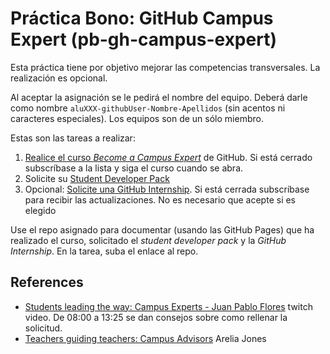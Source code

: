 # Práctica Bono: GitHub Campus Expert (pb-gh-campus-expert)

Esta práctica tiene por objetivo mejorar las competencias transversales. 
La realización es opcional. 

Al aceptar la asignación se le pedirá el nombre del equipo. Deberá darle como nombre 
`aluXXX-githubUser-Nombre-Apellidos` (sin acentos ni caracteres especiales). Los equipos son de un sólo miembro.

Estas son las tareas a realizar:

1. [Realice el curso *Become a Campus Expert*](https://githubcampus.expert/training) de GitHub. Si está cerrado subscríbase a la lista y siga el curso cuando se abra.
2. Solicite su [Student Developer Pack](https://education.github.com/pack)
3. Opcional: [Solicite una GitHub Internship](https://internships.github.com/). Si está cerrada subscríbase para recibir las actualizaciones. No es necesario que acepte si es elegido

Use el repo asignado para documentar (usando las GitHub Pages) que ha realizado el curso, solicitado el *student developer pack* y la *GitHub Internship*. En la tarea, suba el enlace al repo.


## References

* [Students leading the way: Campus Experts - Juan Pablo Flores](https://www.twitch.tv/videos/833713562?collection=lrqXyFWFThau8w) twitch video. De 08:00 a 13:25 se dan consejos sobre como rellenar la solicitud.
* [Teachers guiding teachers: Campus Advisors](https://www.twitch.tv/videos/833727589?collection=lrqXyFWFThau8w) Arelia Jones

